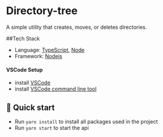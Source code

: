 # Directory-tree

A simple utility that creates, moves, or deletes directories.

##Tech Stack

- Language: [TypeScript](https://www.typescriptlang.org/), [Node]()
- Framework: [Nodejs](https://nodejs.org/en/)

#### VSCode Setup

- install [VSCode](https://code.visualstudio.com/)
- install [VSCode command line tool](https://code.visualstudio.com/docs/setup/mac#_launching-from-the-command-line)

## 🚀 Quick start

- Run `yarn install` to install all packages used in the project
- Run `yarn start` to start the api
